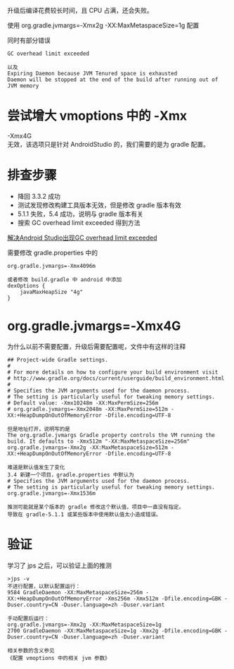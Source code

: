 升级后编译花费较长时间，且 CPU 占满，还会失败。

使用 org.gradle.jvmargs=-Xmx2g -XX:MaxMetaspaceSize=1g 配置

同时有部分错误

    GC overhead limit exceeded
    
    以及
    Expiring Daemon because JVM Tenured space is exhausted
    Daemon will be stopped at the end of the build after running out of JVM memory
    
# 尝试增大 vmoptions 中的 -Xmx
-Xmx4G  
无效，该选项只是针对 AndroidStudio 的，我们需要的是为 gradle 配置。

# 排查步骤
* 降回 3.3.2 成功
* 测试发现修改构建工具版本无效，但是修改 gradle 版本有效
* 5.1.1 失败，5.4 成功，说明与 gradle 版本有关
* 搜索 GC overhead limit exceeded 得到方法

[解决Android Studio出现GC overhead limit exceeded](https://www.cnblogs.com/jeffen/p/7607239.html)

需要修改 gradle.properties 中的

    org.gradle.jvmargs=-Xmx4096m
    
    或者修改 build.gradle 中 android 中添加
    dexOptions {
        javaMaxHeapSize "4g"
    }
    
# org.gradle.jvmargs=-Xmx4G
为什么以前不需要配置，升级后需要配置呢，文件中有这样的注释

    ## Project-wide Gradle settings.
    #
    # For more details on how to configure your build environment visit
    # http://www.gradle.org/docs/current/userguide/build_environment.html
    #
    # Specifies the JVM arguments used for the daemon process.
    # The setting is particularly useful for tweaking memory settings.
    # Default value: -Xmx10248m -XX:MaxPermSize=256m
    # org.gradle.jvmargs=-Xmx2048m -XX:MaxPermSize=512m -XX:+HeapDumpOnOutOfMemoryError -Dfile.encoding=UTF-8
    
    但是地址打开，说明写的是
    The org.gradle.jvmargs Gradle property controls the VM running the build. It defaults to -Xmx512m "-XX:MaxMetaspaceSize=256m"
    org.gradle.jvmargs=-Xmx2g -XX:MaxMetaspaceSize=512m -XX:+HeapDumpOnOutOfMemoryError -Dfile.encoding=UTF-8
    
    难道是默认值发生了变化
    3.4 新建一个项目，gradle.properties 中默认为
    # Specifies the JVM arguments used for the daemon process.
    # The setting is particularly useful for tweaking memory settings.
    org.gradle.jvmargs=-Xmx1536m
    
    推测可能就是某个版本的 gradle 修改这个默认值，项目中一直没有指定。  
    导致在 gradle-5.1.1 或某些版本中使用默认值太小造成错误。
    
    
# 验证
学习了 jps 之后，可以验证上面的推测

    >jps -v
    不进行配置，以默认配置运行：
    9584 GradleDaemon -XX:MaxMetaspaceSize=256m -XX:+HeapDumpOnOutOfMemoryError -Xms256m -Xmx512m -Dfile.encoding=GBK -Duser.country=CN -Duser.language=zh -Duser.variant
    
    手动配置后运行：
    org.gradle.jvmargs=-Xmx2g -XX:MaxMetaspaceSize=1g
    2700 GradleDaemon -XX:MaxMetaspaceSize=1g -Xmx2g -Dfile.encoding=GBK -Duser.country=CN -Duser.language=zh -Duser.variant
    
    相关参数的含义参见
    《配置 vmoptions 中的相关 jvm 参数》